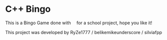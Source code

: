 # C++ Bingo 
This is a Bingo Game done with <img src=https://raw.githubusercontent.com/Benio101/cpp-logo/master/cpp_logo.png width="10"> for a school project, hope you like it!

This project was developed by RyZe1777 / belikemikeunderscore / silviafpp


